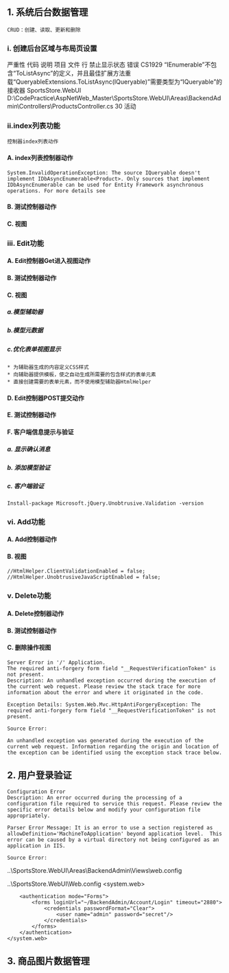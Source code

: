 ## 1. 系统后台数据管理
    CRUD：创建、读取、更新和删除
### i. 创建后台区域与布局页设置
严重性	代码	说明	项目	文件	行	禁止显示状态
错误	CS1929	“IEnumerable<Product>”不包含“ToListAsync”的定义，并且最佳扩展方法重载“QueryableExtensions.ToListAsync(IQueryable)”需要类型为“IQueryable”的接收器	SportsStore.WebUI	D:\CodePractice\AspNetWeb_Master\SportsStore.WebUI\Areas\BackendAdmin\Controllers\ProductsController.cs	30	活动

### ii.index列表功能 
    控制器index列表动作
#### A. index列表控制器动作
    System.InvalidOperationException: The source IQueryable doesn't implement IDbAsyncEnumerable<Product>. Only sources that implement IDbAsyncEnumerable can be used for Entity Framework asynchronous operations. For more details see
#### B. 测试控制器动作
#### C. 视图

### iii. Edit功能
#### A. Edit控制器Get进入视图动作
#### B. 测试控制器动作
#### C. 视图
##### a.模型辅助器
##### b.模型元数据
##### c.优化表单视图显示
    * 为辅助器生成的内容定义CSS样式
    * 向辅助器提供模板，使之自动生成所需要的包含样式的表单元素
    * 直接创建需要的表单元素，而不使用模型辅助器HtmlHelper
#### D. Edit控制器POST提交动作
#### E. 测试控制器动作
#### F. 客户端信息提示与验证
##### a. 显示确认消息
##### b. 添加模型验证
##### c. 客户端验证
    Install-package Microsoft.jQuery.Unobtrusive.Validation -version 
### vi. Add功能
#### A. Add控制器动作
#### B. 视图
    //HtmlHelper.ClientValidationEnabled = false;
    //HtmlHelper.UnobtrusiveJavaScriptEnabled = false;

### v. Delete功能
#### A. Delete控制器动作
#### B. 测试控制器动作
#### C. 删除操作视图
    Server Error in '/' Application.
    The required anti-forgery form field "__RequestVerificationToken" is not present.
    Description: An unhandled exception occurred during the execution of the current web request. Please review the stack trace for more information about the error and where it originated in the code.

    Exception Details: System.Web.Mvc.HttpAntiForgeryException: The required anti-forgery form field "__RequestVerificationToken" is not present.

    Source Error:

    An unhandled exception was generated during the execution of the current web request. Information regarding the origin and location of the exception can be identified using the exception stack trace below.


## 2. 用户登录验证
    Configuration Error
    Description: An error occurred during the processing of a configuration file required to service this request. Please review the specific error details below and modify your configuration file appropriately.

    Parser Error Message: It is an error to use a section registered as allowDefinition='MachineToApplication' beyond application level.  This error can be caused by a virtual directory not being configured as an application in IIS.

    Source Error:
    
..\SportsStore.WebUI\Areas\BackendAdmin\Views\web.config

..\SportsStore.WebUI\Web.config
    <system.web>
		<compilation debug="true" targetFramework="4.8" />
		<httpRuntime targetFramework="4.8" />
		<globalization culture="zh-cn" uiCulture="zh-cn"/>
		<!--<globalization culture="en-us" uiCulture="en-us" />-->

		<authentication mode="Forms">
			<forms loginUrl="~/BackendAdmin/Account/Login" timeout="2880">
				<credentials passwordFormat="Clear">
					<user name="admin" password="secret"/>
				</credentials>
			</forms>
		</authentication>
	</system.web>

## 3. 商品图片数据管理

